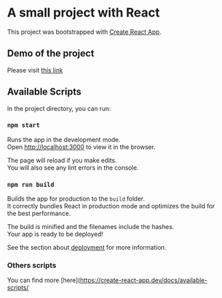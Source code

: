 # A small project with React

This project was bootstrapped with [Create React App](https://github.com/facebook/create-react-app).

## Demo of the project

Please visit [this link](http://lukas-react-app.herokuapp.com)

## Available Scripts

In the project directory, you can run:

### `npm start`

Runs the app in the development mode.\
Open [http://localhost:3000](http://localhost:3000) to view it in the browser.

The page will reload if you make edits.\
You will also see any lint errors in the console.

### `npm run build`

Builds the app for production to the `build` folder.\
It correctly bundles React in production mode and optimizes the build for the best performance.

The build is minified and the filenames include the hashes.\
Your app is ready to be deployed!

See the section about [deployment](https://facebook.github.io/create-react-app/docs/deployment) for more information.

### Others scripts

You can find more [here](https://create-react-app.dev/docs/available-scripts/

